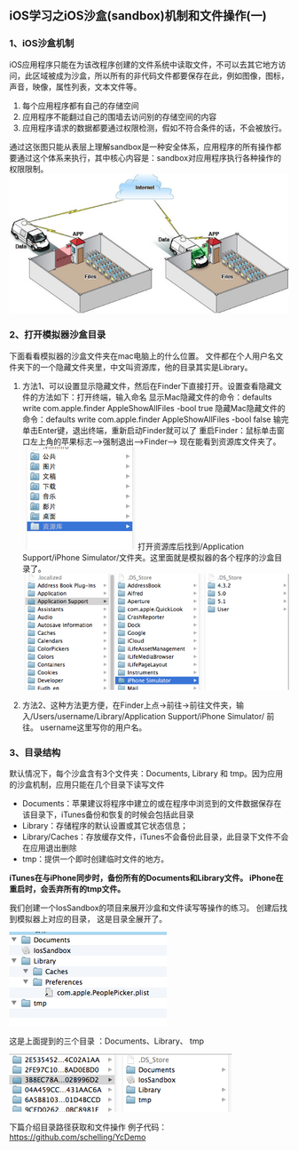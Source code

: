 ## iOS学习之iOS沙盒(sandbox)机制和文件操作(一)

### 1、iOS沙盒机制
 iOS应用程序只能在为该改程序创建的文件系统中读取文件，不可以去其它地方访问，此区域被成为沙盒，所以所有的非代码文件都要保存在此，例如图像，图标，声音，映像，属性列表，文本文件等。
 
1. 每个应用程序都有自己的存储空间
2. 应用程序不能翻过自己的围墙去访问别的存储空间的内容
3. 应用程序请求的数据都要通过权限检测，假如不符合条件的话，不会被放行。
     
通过这张图只能从表层上理解sandbox是一种安全体系，应用程序的所有操作都要通过这个体系来执行，其中核心内容是：sandbox对应用程序执行各种操作的权限限制。
![](img/sand1.png)


### 2、打开模拟器沙盒目录
下面看看模拟器的沙盒文件夹在mac电脑上的什么位置。
文件都在个人用户名文件夹下的一个隐藏文件夹里，中文叫资源库，他的目录其实是Library。

1. 方法1、可以设置显示隐藏文件，然后在Finder下直接打开。设置查看隐藏文件的方法如下：打开终端，输入命名
显示Mac隐藏文件的命令：defaults write com.apple.finder AppleShowAllFiles -bool true
隐藏Mac隐藏文件的命令：defaults write com.apple.finder AppleShowAllFiles -bool false
输完单击Enter键，退出终端，重新启动Finder就可以了
重启Finder：鼠标单击窗口左上角的苹果标志-->强制退出-->Finder-->
现在能看到资源库文件夹了。
![](img/sand2.png)
打开资源库后找到/Application Support/iPhone Simulator/文件夹。这里面就是模拟器的各个程序的沙盒目录了。
![](img/sand3.png)

2. 方法2、这种方法更方便，在Finder上点->前往->前往文件夹，输入/Users/username/Library/Application Support/iPhone Simulator/  前往。
username这里写你的用户名。
### 3、目录结构
默认情况下，每个沙盒含有3个文件夹：Documents, Library 和 tmp。因为应用的沙盒机制，应用只能在几个目录下读写文件

- Documents：苹果建议将程序中建立的或在程序中浏览到的文件数据保存在该目录下，iTunes备份和恢复的时候会包括此目录
- Library：存储程序的默认设置或其它状态信息；
- Library/Caches：存放缓存文件，iTunes不会备份此目录，此目录下文件不会在应用退出删除
- tmp：提供一个即时创建临时文件的地方。

**iTunes在与iPhone同步时，备份所有的Documents和Library文件。
iPhone在重启时，会丢弃所有的tmp文件。**

我们创建一个IosSandbox的项目来展开沙盒和文件读写等操作的练习。
创建后找到模拟器上对应的目录，
这是目录全展开了。

![](img/sand4.png)

这是上面提到的三个目录 ：Documents、Library、 tmp

![](img/sand5.png)

下篇介绍目录路径获取和文件操作
例子代码：https://github.com/schelling/YcDemo